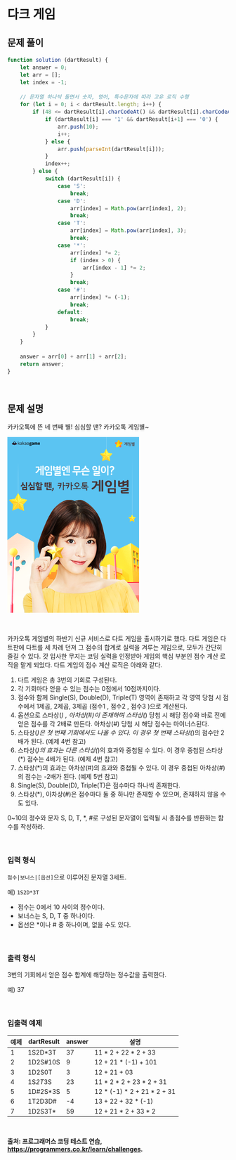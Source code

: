 # 다크 게임

## 문제 풀이

~~~javascript
function solution (dartResult) {
    let answer = 0;
    let arr = [];
    let index = -1;
    
    // 문자열 하나씩 돌면서 숫자, 영어, 특수문자에 따라 고유 로직 수행
    for (let i = 0; i < dartResult.length; i++) {
        if (48 <= dartResult[i].charCodeAt() && dartResult[i].charCodeAt() <= 57) {
            if (dartResult[i] === '1' && dartResult[i+1] === '0') {
                arr.push(10);
                i++;
            } else {
                arr.push(parseInt(dartResult[i]));
            }
            index++;
        } else {
            switch (dartResult[i]) {
                case 'S':
                    break;
                case 'D':
                    arr[index] = Math.pow(arr[index], 2);
                    break;
                case 'T':
                    arr[index] = Math.pow(arr[index], 3);
                    break;
                case '*':
                    arr[index] *= 2;
                    if (index > 0) {
                        arr[index - 1] *= 2;
                    }
                    break;
                case '#':
                    arr[index] *= (-1);
                    break;
                default:
                    break;
            }
        }
    }
    
    answer = arr[0] + arr[1] + arr[2];
    return answer;
}
~~~

<br/>

## 문제 설명    

카카오톡에 뜬 네 번째 별! 심심할 땐? 카카오톡 게임별~

![dart_game](../resources/dart_game.png)

<br/>

카카오톡 게임별의 하반기 신규 서비스로 다트 게임을 출시하기로 했다. 다트 게임은 다트판에 다트를 세 차례 던져 그 점수의 합계로 실력을 겨루는 게임으로, 모두가 간단히 즐길 수 있다.
갓 입사한 무지는 코딩 실력을 인정받아 게임의 핵심 부분인 점수 계산 로직을 맡게 되었다. 다트 게임의 점수 계산 로직은 아래와 같다.

1. 다트 게임은 총 3번의 기회로 구성된다.
2. 각 기회마다 얻을 수 있는 점수는 0점에서 10점까지이다.
3. 점수와 함께 Single(S), Double(D), Triple(T) 영역이 존재하고 각 영역 당첨 시 점수에서 1제곱, 2제곱, 3제곱 (점수1 , 점수2 , 점수3 )으로 계산된다.
4. 옵션으로 스타상(*) , 아차상(#)이 존재하며 스타상(*) 당첨 시 해당 점수와 바로 전에 얻은 점수를 각 2배로 만든다. 아차상(#) 당첨 시 해당 점수는 마이너스된다.
5. 스타상(*)은 첫 번째 기회에서도 나올 수 있다. 이 경우 첫 번째 스타상(*)의 점수만 2배가 된다. (예제 4번 참고)
6. 스타상(*)의 효과는 다른 스타상(*)의 효과와 중첩될 수 있다. 이 경우 중첩된 스타상(*) 점수는 4배가 된다. (예제 4번 참고)
7. 스타상(*)의 효과는 아차상(#)의 효과와 중첩될 수 있다. 이 경우 중첩된 아차상(#)의 점수는 -2배가 된다. (예제 5번 참고)
8. Single(S), Double(D), Triple(T)은 점수마다 하나씩 존재한다.
9. 스타상(*), 아차상(#)은 점수마다 둘 중 하나만 존재할 수 있으며, 존재하지 않을 수도 있다.

0~10의 정수와 문자 S, D, T, *, #로 구성된 문자열이 입력될 시 총점수를 반환하는 함수를 작성하라.

<br/>

### 입력 형식

`점수|보너스|[옵션]`으로 이루어진 문자열 3세트.

예) `1S2D*3T`

- 점수는 0에서 10 사이의 정수이다.
- 보너스는 S, D, T 중 하나이다.
- 옵선은 *이나 # 중 하나이며, 없을 수도 있다.

<br/>

### 출력 형식

3번의 기회에서 얻은 점수 합계에 해당하는 정수값을 출력한다.

예) 37

<br/>

### 입출력 예제

|예제|dartResult|answer|설명|
|---|---|---|---|
|1|1S2D*3T|37|11 * 2 + 22 * 2 + 33|
|2|1D2S#10S|9|12 + 21 * (-1) + 101|
|3|1D2S0T|3|12 + 21 + 03|
|4|1S*2T*3S|23|11 * 2 * 2 + 23 * 2 + 31|
|5|1D#2S*3S|5|12 * (-1) * 2 + 21 * 2 + 31|
|6|1T2D3D#|-4|13 + 22 + 32 * (-1)|
|7|1D2S3T*|59|12 + 21 * 2 + 33 * 2|

<br/>

**출처: 프로그래머스 코딩 테스트 연습, https://programmers.co.kr/learn/challenges.**